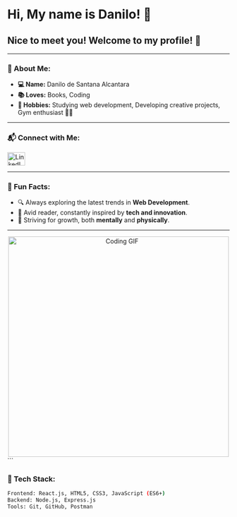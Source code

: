 # Hi, My name is Danilo! 👋

## Nice to meet you! Welcome to my profile! 🚀

---

### 🌟 About Me:
- **💻 Name:** Danilo de Santana Alcantara  
- **📚 Loves:** Books, Coding  
- **🎯 Hobbies:** Studying web development, Developing creative projects, Gym enthusiast 🏋️‍♂️  

---

### 📬 Connect with Me:
<p align="left">
  <a href="https://www.linkedin.com/in/danilo-alcantara-096094210/" target="_blank">
    <img align="center" src="https://cdn.jsdelivr.net/npm/simple-icons@v4/icons/linkedin.svg" alt="LinkedIn" height="30" width="40" />
  </a>
</p>

---

### 🌈 Fun Facts:
- 🔍 Always exploring the latest trends in **Web Development**.
- 📖 Avid reader, constantly inspired by **tech and innovation**.
- 💪 Striving for growth, both **mentally** and **physically**.

---
<div align="center"> <img src="https://giphy.com/gifs/animation-artists-on-tumblr-red-Z9nyDUIvUPNKg" alt="Coding GIF" width="500" /> </div> ```

### 🚀 Tech Stack:
```bash
Frontend: React.js, HTML5, CSS3, JavaScript (ES6+)
Backend: Node.js, Express.js
Tools: Git, GitHub, Postman

